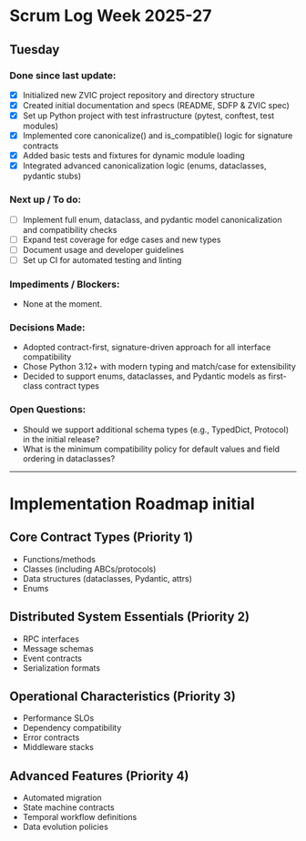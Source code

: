 # Scrum Log Week 2025-27

## Tuesday

### Done since last update:
- [x] Initialized new ZVIC project repository and directory structure
- [x] Created initial documentation and specs (README, SDFP & ZVIC spec)
- [x] Set up Python project with test infrastructure (pytest, conftest, test modules)
- [x] Implemented core canonicalize() and is_compatible() logic for signature contracts
- [x] Added basic tests and fixtures for dynamic module loading
- [x] Integrated advanced canonicalization logic (enums, dataclasses, pydantic stubs)

### Next up / To do:
- [ ] Implement full enum, dataclass, and pydantic model canonicalization and compatibility checks
- [ ] Expand test coverage for edge cases and new types
- [ ] Document usage and developer guidelines
- [ ] Set up CI for automated testing and linting

### Impediments / Blockers:
- None at the moment.

### Decisions Made:
- Adopted contract-first, signature-driven approach for all interface compatibility
- Chose Python 3.12+ with modern typing and match/case for extensibility
- Decided to support enums, dataclasses, and Pydantic models as first-class contract types

### Open Questions:
- Should we support additional schema types (e.g., TypedDict, Protocol) in the initial release?
- What is the minimum compatibility policy for default values and field ordering in dataclasses?

---

# Implementation Roadmap initial

## Core Contract Types (Priority 1)
- Functions/methods
- Classes (including ABCs/protocols)
- Data structures (dataclasses, Pydantic, attrs)
- Enums

## Distributed System Essentials (Priority 2)
- RPC interfaces
- Message schemas
- Event contracts
- Serialization formats

## Operational Characteristics (Priority 3)
- Performance SLOs
- Dependency compatibility
- Error contracts
- Middleware stacks

## Advanced Features (Priority 4)
- Automated migration
- State machine contracts
- Temporal workflow definitions
- Data evolution policies

